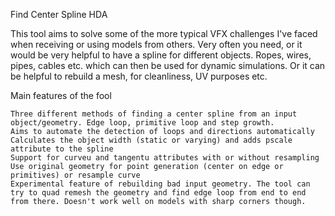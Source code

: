 Find Center Spline HDA

This tool aims to solve some of the more typical VFX challenges I've faced when receiving or using models from others. Very often you need, or it would be very helpful to have a spline for different objects. Ropes, wires, pipes, cables etc. which can then be used for dynamic simulations. Or it can be helpful to rebuild a mesh, for cleanliness, UV purposes etc.

Main features of the fool

    Three different methods of finding a center spline from an input object/geometry. Edge loop, primitive loop and step growth.
    Aims to automate the detection of loops and directions automatically
    Calculates the object width (static or varying) and adds pscale attribute to the spline
    Support for curveu and tangentu attributes with or without resampling
    Use original geometry for point generation (center on edge or primitives) or resample curve
    Experimental feature of rebuilding bad input geometry. The tool can try to quad remesh the geometry and find edge loop from end to end from there. Doesn't work well on models with sharp corners though.
